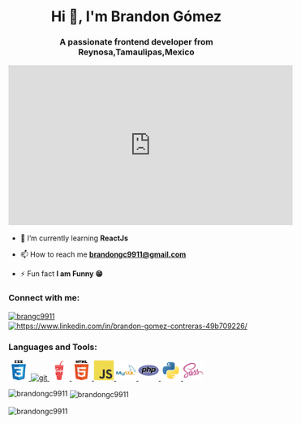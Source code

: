 <h1 align="center">Hi 👋, I'm Brandon Gómez</h1>
<h3 align="center">A passionate frontend developer from Reynosa,Tamaulipas,Mexico</h3>

<iframe width="560" height="315" src="https://www.youtube.com/embed/videoseries?si=L7y9E_bL9Vnf09ws&amp;list=PL3DIVY-hAxSyq-ePNRZE0Jz1VRfwfXWNc" title="YouTube video player" frameborder="0" allow="accelerometer; autoplay; clipboard-write; encrypted-media; gyroscope; picture-in-picture; web-share" allowfullscreen></iframe>

- 🌱 I’m currently learning **ReactJs**

- 📫 How to reach me **brandongc9911@gmail.com**

- ⚡ Fun fact **I am Funny 😁**

<h3 align="left">Connect with me:</h3>
<p align="left">
<a href="https://twitter.com/brangc9911" target="blank"><img align="center" src="https://raw.githubusercontent.com/rahuldkjain/github-profile-readme-generator/master/src/images/icons/Social/twitter.svg" alt="brangc9911" height="30" width="40" /></a>
<a href="https://linkedin.com/in/https://www.linkedin.com/in/brandon-gomez-contreras-49b709226/" target="blank"><img align="center" src="https://raw.githubusercontent.com/rahuldkjain/github-profile-readme-generator/master/src/images/icons/Social/linked-in-alt.svg" alt="https://www.linkedin.com/in/brandon-gomez-contreras-49b709226/" height="30" width="40" /></a>
</p>

<h3 align="left">Languages and Tools:</h3>
<p align="left"> <a href="https://www.w3schools.com/css/" target="_blank" rel="noreferrer"> <img src="https://raw.githubusercontent.com/devicons/devicon/master/icons/css3/css3-original-wordmark.svg" alt="css3" width="40" height="40"/> </a> <a href="https://git-scm.com/" target="_blank" rel="noreferrer"> <img src="https://www.vectorlogo.zone/logos/git-scm/git-scm-icon.svg" alt="git" width="40" height="40"/> </a> <a href="https://gulpjs.com" target="_blank" rel="noreferrer"> <img src="https://raw.githubusercontent.com/devicons/devicon/master/icons/gulp/gulp-plain.svg" alt="gulp" width="40" height="40"/> </a> <a href="https://www.w3.org/html/" target="_blank" rel="noreferrer"> <img src="https://raw.githubusercontent.com/devicons/devicon/master/icons/html5/html5-original-wordmark.svg" alt="html5" width="40" height="40"/> </a> <a href="https://developer.mozilla.org/en-US/docs/Web/JavaScript" target="_blank" rel="noreferrer"> <img src="https://raw.githubusercontent.com/devicons/devicon/master/icons/javascript/javascript-original.svg" alt="javascript" width="40" height="40"/> </a> <a href="https://www.mysql.com/" target="_blank" rel="noreferrer"> <img src="https://raw.githubusercontent.com/devicons/devicon/master/icons/mysql/mysql-original-wordmark.svg" alt="mysql" width="40" height="40"/> </a> <a href="https://www.php.net" target="_blank" rel="noreferrer"> <img src="https://raw.githubusercontent.com/devicons/devicon/master/icons/php/php-original.svg" alt="php" width="40" height="40"/> </a> <a href="https://www.python.org" target="_blank" rel="noreferrer"> <img src="https://raw.githubusercontent.com/devicons/devicon/master/icons/python/python-original.svg" alt="python" width="40" height="40"/> </a> <a href="https://sass-lang.com" target="_blank" rel="noreferrer"> <img src="https://raw.githubusercontent.com/devicons/devicon/master/icons/sass/sass-original.svg" alt="sass" width="40" height="40"/> </a> </p>

<p><img align="left" src="https://github-readme-stats.vercel.app/api/top-langs?username=brandongc9911&show_icons=true&locale=en&layout=compact" alt="brandongc9911" /></p>

<p>&nbsp;<img align="center" src="https://github-readme-stats.vercel.app/api?username=brandongc9911&show_icons=true&locale=en" alt="brandongc9911" /></p>

<p><img align="center" src="https://github-readme-streak-stats.herokuapp.com/?user=brandongc9911&" alt="brandongc9911" /></p>

